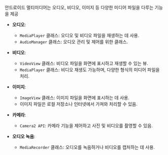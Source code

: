 
안드로이드 멀티미디어는 오디오, 비디오, 이미지 등 다양한 미디어 파일을 다루는 기능을 제공

- **오디오**:
    - `MediaPlayer` 클래스: 오디오 및 비디오 파일을 재생하는 데 사용.
    - `AudioManager` 클래스: 오디오 관리 및 제어를 위한 클래스.

- **비디오**:
    - `VideoView` 클래스: 비디오 파일을 화면에 표시하고 재생할 수 있는 뷰.
    - `MediaPlayer` 클래스: 비디오 재생도 가능하며, 다양한 형식의 미디어 파일을 처리.

- **이미지**:
    - `ImageView` 클래스: 이미지 파일을 화면에 표시하는 데 사용.
    - 이미지 파일은 로컬 저장소나 인터넷에서 가져와 처리할 수 있음.

- **카메라**:
    - `Camera2 API`: 카메라 기능을 제어하고 사진 및 비디오를 촬영할 수 있음.

- **오디오 녹음**:
    - `MediaRecorder` 클래스: 오디오를 녹음하거나 비디오를 캡처하는 데 사용.
